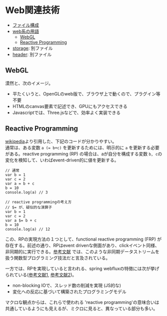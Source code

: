 # Web関連技術

- [ファイル構成](#ファイル構成)
- [web系の用語](#web系の用語)
  - [WebGL](#WebGL)
  - [Reactive Programming](#Reactive-Programming)
- [storage](./storage/): 別ファイル
- [header](header.md): 別ファイル

## WebGL

漠然と、次のイメージ。

- 平たくいうと、OpenGLのweb版で、ブラウザ上で動くので、プラグイン等不要
- HTMLのcanvas要素で記述でき、GPUにもアクセスできる
- Javascriptでは、Three.jsなどで、効率よく実装できる

## Reactive Programming

[wikipedia](https://en.wikipedia.org/wiki/Reactive_programming)より引用した、下記のコードが分かりやすい。<br>
通常は、ある変数 `a (= b+c)` を更新するためには、明示的に `a` を更新する必要がある。reactive programming (RP) の場合は、aが自分を構成する変数 `b, c`の変化を検知して、いわばevent-driven的に値を更新する。

```
// 通常
var b = 1
var c = 2
var a = b + c
b = 10
console.log(a) // 3 

// reactive programmingの考え方
// $= が、疑似的な演算子
var b = 1
var c = 2
var a $= b + c
b = 10
console.log(a) // 12
```

この、RPの実現方法の１つとして、functional reactive programming (FRP) が存在する。前述の通り、RPはevent drivenな側面があり、clickイベント同様、非同期的に実行できる。[参考文献](https://ninjinkun.hatenablog.com/entry/introrxja) では、このような非同期データストリームを扱う関数型プログラミング技法だと言及されている。

一方では、RPを実現していると言われる、spring webfluxの特徴には次が挙げられている([参考文献1](https://spring.pleiades.io/spring-framework/docs/current/reference/html/web-reactive.html), [参考文献2](https://news.mynavi.jp/itsearch/assets_c/WF01_001.jpg))。

- non-blocking IOで、スレッド数の削減を実現 (JS的な)
- 変化への反応に基づいて構築されたプログラミングモデル

マクロな観点からは、これらで使われる 'reactive programming'の意味合いは共通しているようにも見えるが、ミクロに見ると、異なっている部分も多い。
